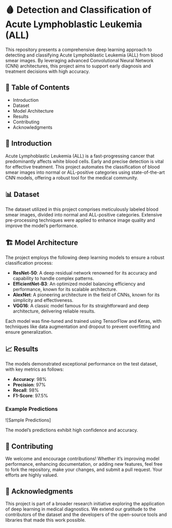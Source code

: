 # 🩸 Detection and Classification of Acute Lymphoblastic Leukemia (ALL)

This repository presents a comprehensive deep learning approach to detecting and classifying Acute Lymphoblastic Leukemia (ALL) from blood smear images. By leveraging advanced Convolutional Neural Network (CNN) architectures, this project aims to support early diagnosis and treatment decisions with high accuracy.

## 🌟 Table of Contents

- Introduction
- Dataset
- Model Architecture
- Results
- Contributing
- Acknowledgments

## 🧬 Introduction

Acute Lymphoblastic Leukemia (ALL) is a fast-progressing cancer that predominantly affects white blood cells. Early and precise detection is vital for effective treatment. This project automates the classification of blood smear images into normal or ALL-positive categories using state-of-the-art CNN models, offering a robust tool for the medical community.

## 📊 Dataset

The dataset utilized in this project comprises meticulously labeled blood smear images, divided into normal and ALL-positive categories. Extensive pre-processing techniques were applied to enhance image quality and improve the model’s performance.

## 🏗️ Model Architecture

The project employs the following deep learning models to ensure a robust classification process:

- **ResNet-50**: A deep residual network renowned for its accuracy and capability to handle complex patterns.
- **EfficientNet-B3**: An optimized model balancing efficiency and performance, known for its scalable architecture.
- **AlexNet**: A pioneering architecture in the field of CNNs, known for its simplicity and effectiveness.
- **VGG16**: A classic model famous for its straightforward and deep architecture, delivering reliable results.

Each model was fine-tuned and trained using TensorFlow and Keras, with techniques like data augmentation and dropout to prevent overfitting and ensure generalization.

## 📈 Results

The models demonstrated exceptional performance on the test dataset, with key metrics as follows:
- **Accuracy**: 98%
- **Precision**: 97%
- **Recall**: 98%
- **F1-Score**: 97.5%

### Example Predictions

![Sample Predictions]

The model’s predictions exhibit high confidence and accuracy.

## 🤝 Contributing

We welcome and encourage contributions! Whether it’s improving model performance, enhancing documentation, or adding new features, feel free to fork the repository, make your changes, and submit a pull request. Your efforts are highly valued.

## 🙏 Acknowledgments

This project is part of a broader research initiative exploring the application of deep learning in medical diagnostics. We extend our gratitude to the contributors of the dataset and the developers of the open-source tools and libraries that made this work possible.
